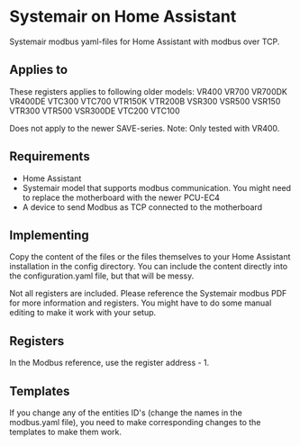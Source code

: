 # Systemair on Home Assistant
Systemair modbus yaml-files for Home Assistant with modbus over TCP. 

## Applies to
These registers applies to following older models:
    VR400
    VR700
    VR700DK
    VR400DE
    VTC300
    VTC700
    VTR150K
    VTR200B
    VSR300
    VSR500
    VSR150
    VTR300
    VTR500
    VSR300DE
    VTC200
    VTC100

Does not apply to the newer SAVE-series. Note: Only tested with VR400.

## Requirements
- Home Assistant
- Systemair model that supports modbus communication. You might need to replace the motherboard with the newer PCU-EC4
- A device to send Modbus as TCP connected to the motherboard

## Implementing
Copy the content of the files or the files themselves to your Home Assistant installation in the config directory. You can include the content directly into the configuration.yaml file, but that will be messy.

Not all registers are included. Please reference the Systemair modbus PDF for more information and registers. 
You might have to do some manual editing to make it work with your setup.

## Registers
In the Modbus reference, use the register address - 1.

## Templates
If you change any of the entities ID's (change the names in the modbus.yaml file), you need to make corresponding changes to the templates to make them work.